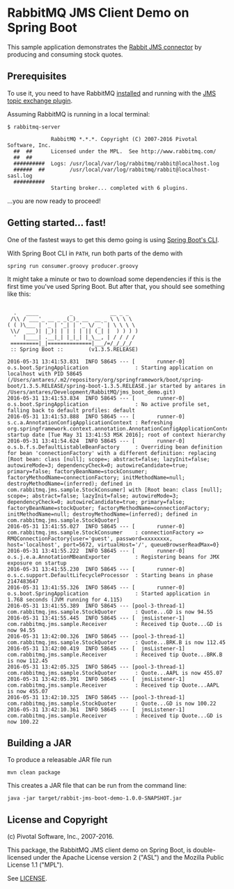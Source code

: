 # RabbitMQ JMS Client Demo on Spring Boot

This sample application demonstrates the [Rabbit JMS connector](http://blog.gopivotal.com/products/messaging-with-jms-and-rabbitmq) by producing and consuming stock quotes.

## Prerequisites 

To use it, you need to have RabbitMQ [installed](http://www.rabbitmq.com/download.html) and running
with the [JMS topic exchange plugin](https://github.com/rabbitmq/rabbitmq-jms-topic-exchange).

Assuming RabbitMQ is running in a local terminal:

```
$ rabbitmq-server

              RabbitMQ *.*.*. Copyright (C) 2007-2016 Pivotal Software, Inc.
  ##  ##      Licensed under the MPL.  See http://www.rabbitmq.com/
  ##  ##
  ##########  Logs: /usr/local/var/log/rabbitmq/rabbit@localhost.log
  ######  ##        /usr/local/var/log/rabbitmq/rabbit@localhost-sasl.log
  ##########
              Starting broker... completed with 6 plugins.
```

…you are now ready to proceed!

## Getting started… fast!

One of the fastest ways to get this demo going is using [Spring Boot's CLI](http://docs.spring.io/spring-boot/docs/current/reference/html/getting-started-installing-spring-boot.html).

With Spring Boot CLI in `PATH`, run both parts of the demo with

    spring run consumer.groovy producer.groovy

It might take a minute or two to download some dependencies if this is the first time you've used Spring Boot. But after that, you should see something like this:

```

  .   ____          _            __ _ _
 /\\ / ___'_ __ _ _(_)_ __  __ _ \ \ \ \
( ( )\___ | '_ | '_| | '_ \/ _` | \ \ \ \
 \\/  ___)| |_)| | | | | || (_| |  ) ) ) )
  '  |____| .__|_| |_|_| |_\__, | / / / /
 =========|_|==============|___/=/_/_/_/
 :: Spring Boot ::        (v1.3.5.RELEASE)

2016-05-31 13:41:53.831  INFO 58645 --- [       runner-0] o.s.boot.SpringApplication               : Starting application on localhost with PID 58645 (/Users/antares/.m2/repository/org/springframework/boot/spring-boot/1.3.5.RELEASE/spring-boot-1.3.5.RELEASE.jar started by antares in /Users/antares/Development/RabbitMQ/jms_boot_demo.git)
2016-05-31 13:41:53.834  INFO 58645 --- [       runner-0] o.s.boot.SpringApplication               : No active profile set, falling back to default profiles: default
2016-05-31 13:41:53.888  INFO 58645 --- [       runner-0] s.c.a.AnnotationConfigApplicationContext : Refreshing org.springframework.context.annotation.AnnotationConfigApplicationContext@5bff0172: startup date [Tue May 31 13:41:53 MSK 2016]; root of context hierarchy
2016-05-31 13:41:54.624  INFO 58645 --- [       runner-0] o.s.b.f.s.DefaultListableBeanFactory     : Overriding bean definition for bean 'connectionFactory' with a different definition: replacing [Root bean: class [null]; scope=; abstract=false; lazyInit=false; autowireMode=3; dependencyCheck=0; autowireCandidate=true; primary=false; factoryBeanName=stockConsumer; factoryMethodName=connectionFactory; initMethodName=null; destroyMethodName=(inferred); defined in com.rabbitmq.jms.sample.StockConsumer] with [Root bean: class [null]; scope=; abstract=false; lazyInit=false; autowireMode=3; dependencyCheck=0; autowireCandidate=true; primary=false; factoryBeanName=stockQuoter; factoryMethodName=connectionFactory; initMethodName=null; destroyMethodName=(inferred); defined in com.rabbitmq.jms.sample.StockQuoter]
2016-05-31 13:41:55.027  INFO 58645 --- [       runner-0] com.rabbitmq.jms.sample.StockConsumer    : connectionFactory => RMQConnectionFactory{user='guest', password=xxxxxxxx, host='localhost', port=5672, virtualHost='/', queueBrowserReadMax=0}
2016-05-31 13:41:55.222  INFO 58645 --- [       runner-0] o.s.j.e.a.AnnotationMBeanExporter        : Registering beans for JMX exposure on startup
2016-05-31 13:41:55.230  INFO 58645 --- [       runner-0] o.s.c.support.DefaultLifecycleProcessor  : Starting beans in phase 2147483647
2016-05-31 13:41:55.326  INFO 58645 --- [       runner-0] o.s.boot.SpringApplication               : Started application in 1.768 seconds (JVM running for 4.115)
2016-05-31 13:41:55.389  INFO 58645 --- [pool-3-thread-1] com.rabbitmq.jms.sample.StockQuoter      : Quote...GD is now 94.55
2016-05-31 13:41:55.445  INFO 58645 --- [  jmsListener-1] com.rabbitmq.jms.sample.Receiver         : Received tip Quote...GD is now 94.55
2016-05-31 13:42:00.326  INFO 58645 --- [pool-3-thread-1] com.rabbitmq.jms.sample.StockQuoter      : Quote...BRK.B is now 112.45
2016-05-31 13:42:00.419  INFO 58645 --- [  jmsListener-1] com.rabbitmq.jms.sample.Receiver         : Received tip Quote...BRK.B is now 112.45
2016-05-31 13:42:05.325  INFO 58645 --- [pool-3-thread-1] com.rabbitmq.jms.sample.StockQuoter      : Quote...AAPL is now 455.07
2016-05-31 13:42:05.391  INFO 58645 --- [  jmsListener-1] com.rabbitmq.jms.sample.Receiver         : Received tip Quote...AAPL is now 455.07
2016-05-31 13:42:10.325  INFO 58645 --- [pool-3-thread-1] com.rabbitmq.jms.sample.StockQuoter      : Quote...GD is now 100.22
2016-05-31 13:42:10.361  INFO 58645 --- [  jmsListener-1] com.rabbitmq.jms.sample.Receiver         : Received tip Quote...GD is now 100.22
```

## Building a JAR

To produce a releasable JAR file run

    mvn clean package

This creates a JAR file that can be run from the command line:

    java -jar target/rabbit-jms-boot-demo-1.0.0-SNAPSHOT.jar

## License and Copyright

(c) Pivotal Software, Inc., 2007-2016.

This package, the RabbitMQ JMS client demo on Spring Boot, is double-licensed
under the Apache License version 2 ("ASL") and the Mozilla Public License
1.1 ("MPL").

See [LICENSE](./LICENSE).
